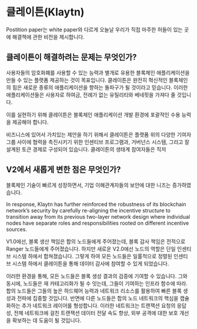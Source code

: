 # 클레이튼(Klaytn) 

Postition paper는 white paper와 다르게 오늘날 우리가 직접 마주한 허들이 있는 곳에 해결책에 관한 비전을 제시합니다.

## 클레이튼이 해결하려는 문제는 무엇인가?

사용자들의 암호화폐를 사용할 수 있는 능력과 별개로 유용한 블록체인 애플리케이션을 만들 수  있는 플랫폼 제공하는 것이 목표입니다. 클레이튼은 완전히 혁신적인 블록체인의 힘은 새로운 종류의 애플리케이션을 향하는 돌파구가 될 것이라고 믿습니다. 이러한 애플리케이션들은 사용자로 하여금, 전례가 없는 유틸리티와 베네핏을 가져다 줄 것입니다. 

이를 실현하기 위해 클레이튼은 블록체인 애플리케이션 개발 환경에 포괄적인 수용 능력을 제공해야 합니다. 

비즈니스에 있어서 가치있는 제안을 하기 위해서 클레이튼은 플랫폼 위의 다양한 기여자 그룹 사이에 협력을 촉진시키기 위한 인센티브 프로그램과,  거버넌스 시스템, 그리고 잘 설계된 토큰 경제로 구성되어 있습니다. 클레이튼의 생태계 참여자들은 직저



## V2에서 새롭게 변한 점은 무엇인가?

블록체인 기술이 빠르게 성장하면서, 기업 이해관계자들의 보안에 대한 니즈는 증가하였습니다.  

In response, Klaytn has further reinforced the robustness of its blockchain network’s security by carefully re-aligning the incentive structure to transition away from its previous two-layer network design where individual nodes have separate roles and responsibilities rooted on different incentive sources.

V1.0에선, 블록 생산 책임은 합의 노드들에게 주어졌는데, 블록 감사 책임은 전적으로 Ranger 노드들에게 주어졌습니다. 하지만 새로운 V2.0에선 노드의 역할은 단일 인센티브 시스템 하에서 합쳐졌습니다. 그렇게 하여 모든 노드들은 일률적으로 정렬된 인센티브 시스템 하에서 클레이튼을 통해 데이터 감사에 참여할 수 있게 되었습니다.

이러한 환경을 통해, 모든 노드들은 블록 생성 결과의 검증에 기여할 수 있습니다. 그와 동시에, 노드들은  재 카테고리화가 될 수 잇는데, 그들이 기여하는 인프라 함수에 따라. 합의 노드들은 그들의 높은 하드웨어 능력과 네트워크 리소스를 활용하여 빠른 블록 생성과 전파에 집중할 것입니다. 반면에 다른 노드들은 합의 노드 네트워크의 핵심을 캡슐화하는 추가 네트워크 레이어를 형성합니다. 이러한 네트워크는 트랜잭션 요청의 응답성, 전체 네트워크에 걸친 트랜잭션 데이터 전달 속도 향상, 외부 공격에 대한 보호 개선을 확보하는 데 도움이 될 것입니다.



